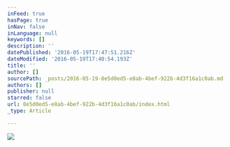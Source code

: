 ```yaml
---
inFeed: true
hasPage: true
inNav: false
inLanguage: null
keywords: []
description: ''
datePublished: '2016-05-19T17:47:51.216Z'
dateModified: '2016-05-19T17:40:54.193Z'
title: ''
author: []
sourcePath: _posts/2016-05-19-8e5d0ed5-e8ab-4bef-922b-4d3f16a1c0ab.md
authors: []
publisher: null
starred: false
url: 8e5d0ed5-e8ab-4bef-922b-4d3f16a1c0ab/index.html
_type: Article

---
```

![](https://the-grid-user-content.s3-us-west-2.amazonaws.com/8ef377d0-ad85-4adc-9a12-31b874858366.jpg)